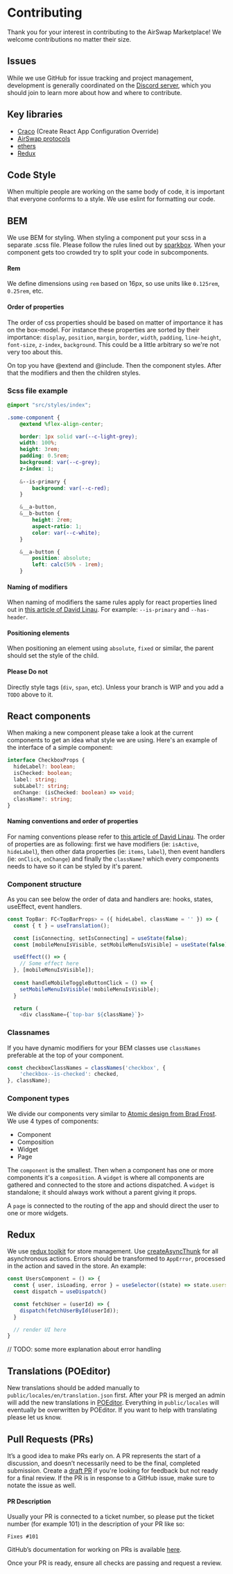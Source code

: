 # Contributing

Thank you for your interest in contributing to the AirSwap Marketplace! We welcome contributions no matter their size.

## Issues

While we use GitHub for issue tracking and project management, development is generally coordinated on the [Discord server](https://chat.airswap.io/), which you should join to learn more about how and where to contribute.

## Key libraries

- [Craco](https://www.npmjs.com/package/@craco/craco) (Create React App Configuration Override)
- [AirSwap protocols](https://github.com/airswap/airswap-protocols)
- [ethers](https://docs.ethers.io/)
- [Redux](https://redux-toolkit.js.org/)

## Code Style

When multiple people are working on the same body of code, it is important that everyone conforms to a style. We use eslint for formatting our code.

## BEM

We use BEM for styling. When styling a component put your scss in a separate .scss file. Please follow the rules lined out by [sparkbox](https://sparkbox.com/foundry/bem_by_example). When your component gets too crowded try to split your code in subcomponents.

#### Rem

We define dimensions using `rem` based on 16px, so use units like `0.125rem`, `0.25rem`, etc.

#### Order of properties

The order of css properties should be based on matter of importance it has on the box-model. For instance these properties are sorted by their importance: `display`, `position`, `margin`, `border`, `width`, `padding`, `line-height`, `font-size`, `z-index`, `background`. This could be a little arbitrary so we're not very too about this.

On top you have @extend and @include. Then the component styles. After that the modifiers and then the children styles.

### Scss file example

```scss
@import "src/styles/index";

.some-component {
    @extend %flex-align-center;   

    border: 1px solid var(--c-light-grey);
    width: 100%;
    height: 3rem;
    padding: 0.5rem;
    background: var(--c-grey);
    z-index: 1;
    
    &--is-primary {
        background: var(--c-red);
    }

    &__a-button,
    &__b-button {
        height: 2rem;
        aspect-ratio: 1;
        color: var(--c-white);
    }

    &__a-button {
        position: absolute;
        left: calc(50% - 1rem);
    }
```

#### Naming of modifiers

When naming of modifiers the same rules apply for react properties lined out in [this article of David Linau](https://dlinau.wordpress.com/2016/02/22/how-to-name-props-for-react-components/). For example: `--is-primary` and `--has-header`.

#### Positioning elements

When positioning an element using `absolute`, `fixed` or similar, the parent should set the style of the child.

#### Please Do not

Directly style tags (`div`, `span`, etc). Unless your branch is WIP and you add a `TODO` above to it.

## React components

When making a new component please take a look at the current components to get an idea what style we are using. Here's an example of the interface of a simple component:

```typescript
interface CheckboxProps {
  hideLabel?: boolean;
  isChecked: boolean;
  label: string;
  subLabel?: string;
  onChange: (isChecked: boolean) => void;
  className?: string;
}
```

#### Naming conventions and order of properties

For naming conventions please refer to [this article of David Linau](https://dlinau.wordpress.com/2016/02/22/how-to-name-props-for-react-components/).
The order of properties are as following: first we have modifiers (ie: `isActive`, `hideLabel`), then other data properties (ie: `items`, `label`), then event handlers (ie: `onClick`, `onChange`) and finally the `className?` which every components needs to have so it can be styled by it's parent.

### Component structure

As you can see below the order of data and handlers are: hooks, states, useEffect, event handlers.

```typescript
const TopBar: FC<TopBarProps> = ({ hideLabel, className = '' }) => {
  const { t } = useTranslation();

  const [isConnecting, setIsConnecting] = useState(false);
  const [mobileMenuIsVisible, setMobileMenuIsVisible] = useState(false);

  useEffect(() => {
    // Some effect here
  }, [mobileMenuIsVisible]);
  
  const handleMobileToggleButtonClick = () => {
    setMobileMenuIsVisible(!mobileMenuIsVisible);
  }

  return (
    <div className={`top-bar ${className}`}>
```

### Classnames

If you have dynamic modifiers for your BEM classes use `classNames` preferable at the top of your component.

```typescript
const checkboxClassNames = classNames('checkbox', {
    'checkbox--is-checked': checked,
}, className);
```

### Component types

We divide our components very similar to [Atomic design from Brad Frost](https://bradfrost.com/blog/post/atomic-web-design/). We use 4 types of components:

- Component
- Composition
- Widget
- Page

The `component` is the smallest. Then when a component has one or more components it's a `composition`. A `widget` is where all components are gathered and connected to the store and actions dispatched. A `widget` is standalone; it should always work without a parent giving it props.

A `page` is connected to the routing of the app and should direct the user to one or more widgets.

## Redux

We use [redux toolkit](https://redux-toolkit.js.org) for store management. Use [createAsyncThunk](https://redux-toolkit.js.org/api/createAsyncThunk) for all asynchronous actions. Errors should be transformed to `AppError`, processed in the action and saved in the store. An example:

```typescript
const UsersComponent = () => {
  const { user, isLoading, error } = useSelector((state) => state.users)
  const dispatch = useDispatch()

  const fetchUser = (userId) => {
    dispatch(fetchUserById(userId));
  }

  // render UI here
}
```

// TODO: some more explanation about error handling

## Translations (POEditor)

New translations should be added manually to `public/locales/en/translation.json` first. After your PR is merged an admin will add the new translations in [POEditor](https://poeditor.com/). Everything in `public/locales` will eventually be overwritten by POEditor. If you want to help with translating please let us know.

## Pull Requests (PRs)

It’s a good idea to make PRs early on. A PR represents the start of a discussion, and doesn’t necessarily need to be the final, completed submission. Create a [draft PR](https://github.blog/2019-02-14-introducing-draft-pull-requests/) if you're looking for feedback but not ready for a final review. If the PR is in response to a GitHub issue, make sure to notate the issue as well.

#### PR Description

Usually your PR is connected to a ticket number, so please put the ticket number (for example 101) in the description of your PR like so:

`Fixes #101`

GitHub’s documentation for working on PRs is available [here](https://help.github.com/en/github/collaborating-with-issues-and-pull-requests/about-pull-requests).

Once your PR is ready, ensure all checks are passing and request a review.
